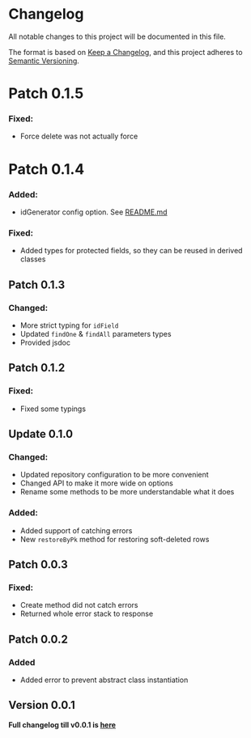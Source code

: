 # Changelog

All notable changes to this project will be documented in this file.

The format is based on [Keep a Changelog](https://keepachangelog.com/en/1.1.0/),
and this project adheres to [Semantic Versioning](https://semver.org/spec/v2.0.0.html).

# Patch 0.1.5
### Fixed:
* Force delete was not actually force

# Patch 0.1.4
### Added:
* idGenerator config option. See [README.md](README.md/#️-options)

### Fixed: 
* Added types for protected fields, so they can be reused in derived classes

## Patch 0.1.3
### Changed:
* More strict typing for `idField`
* Updated `findOne` & `findAll` parameters types
* Provided jsdoc

## Patch 0.1.2
### Fixed:
* Fixed some typings

## Update 0.1.0
### Changed:
* Updated repository configuration to be more convenient
* Changed API to make it more wide on options
* Rename some methods to be more understandable what it does

### Added:
* Added support of catching errors
* New `restoreByPk` method for restoring soft-deleted rows

## Patch 0.0.3
### Fixed:
* Create method did not catch errors
* Returned whole error stack to response

## Patch 0.0.2
### Added
* Added error to prevent abstract class instantiation

## Version 0.0.1
**Full changelog till v0.0.1 is [here](https://github.com/stbestichhh/nest-sequelize-repository/pull/1)**
